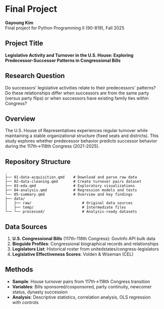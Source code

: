 # Final Project
**Gayoung Kim**  
Final project for Python Programming II (90-819), Fall 2025

## Project Title
**Legislative Activity and Turnover in the U.S. House: Exploring Predecessor-Successor Patterns in Congressional Bills**

## Research Question
Do successors' legislative activities relate to their predecessors' patterns? Do these relationships differ when successors are from the same party (versus party flips) or when successors have existing family ties within Congress?

## Overview
The U.S. House of Representatives experiences regular turnover while maintaining a stable organizational structure (fixed seats and districts). This study explores whether predecessor behavior predicts successor behavior during the 117th→118th Congress (2021-2025).

## Repository Structure
```
.
├── 01-data-acquisition.qmd    # Download and parse raw data
├── 02-data-cleaning.qmd       # Create turnover pairs dataset
├── 03-eda.qmd                 # Exploratory visualizations
├── 04-analysis.qmd            # Regression models and tests
└── 05-summary.qmd             # Overview and key findings
├── data/
│   ├── raw/                       # Original data sources
│   ├── temp/                      # Intermediate files
└── └── processed/                 # Analysis-ready datasets
```

## Data Sources
1. **U.S. Congressional Bills** (117th-118th Congress): GovInfo API bulk data
2. **Bioguide Profiles**: Congressional biographical records and relationships
3. **Legislators List**: Historical roster from unitedstates/congress-legislators
4. **Legislative Effectiveness Scores**: Volden & Wiseman (CEL)

## Methods
- **Sample**: House turnover pairs from 117th→118th Congress transition
- **Variables**: Bills sponsored/cosponsored, party continuity, newcomer status, dynasty succession
- **Analysis**: Descriptive statistics, correlation analysis, OLS regression with controls

